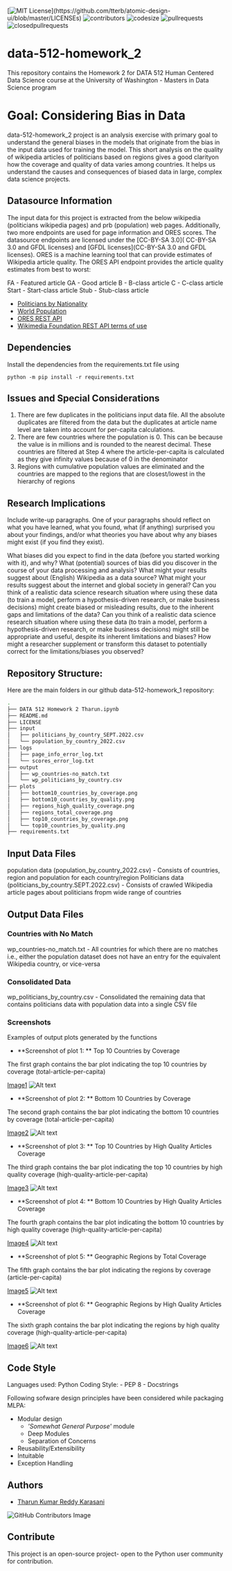 [![MIT License](https://img.shields.io/apm/l/atomic-design-ui.svg?)](https://github.com/tterb/atomic-design-ui/blob/master/LICENSEs)
![contributors](https://img.shields.io/github/contributors/TharunKumarReddy5/data-512-homework_2.svg)
![codesize](https://img.shields.io/github/languages/code-size/TharunKumarReddy5/data-512-homework_2.svg) 
![pullrequests](https://img.shields.io/github/issues-pr/TharunKumarReddy5/data-512-homework_2.svg) 
![closedpullrequests](https://img.shields.io/github/issues-pr-closed-raw/TharunKumarReddy5/data-512-homework_2.svg)

# data-512-homework_2

This repository contains the Homework 2 for DATA 512 Human Centered Data Science course at the University of Washington - Masters in Data Science program

# Goal: Considering Bias in Data

data-512-homework_2 project is an analysis exercise with primary goal to understand the general biases in the models that originate from the bias in the input data used for training the model. This short analysis on the quality of wikipedia articles of politicians based on regions gives a good clarityon how the coverage and quality of data varies among countries. It helps us understand the causes and consequences of biased data in large, complex data science projects.

## Datasource Information

The input data for this project is extracted from the below wikipedia (politicians wikipedia pages) and prb (population) web pages. Additionally, two more endpoints are used for page information and ORES scores. The datasource endpoints are licensed under the [CC-BY-SA 3.0]( CC-BY-SA 3.0 and GFDL licenses) and [GFDL licenses](CC-BY-SA 3.0 and GFDL licenses). ORES is a machine learning tool that can provide estimates of Wikipedia article quality. The ORES API endpoint provides the article quality estimates from best to worst:

FA - Featured article
GA - Good article
B - B-class article
C - C-class article
Start - Start-class article
Stub - Stub-class article

 - [Politicians by Nationality](https://en.wikipedia.org/wiki/Category:Politicians_by_nationality)
 - [World Population](https://www.prb.org/international/indicator/population/table/)
 - [ORES REST API](https://www.mediawiki.org/wiki/ORES)
 - [Wikimedia Foundation REST API terms of use](https://www.mediawiki.org/wiki/REST_API#Terms_and_conditions)

## Dependencies

Install the dependencies from the requirements.txt file using

    python -m pip install -r requirements.txt

## Issues and Special Considerations

1. There are few duplicates in the politicians input data file. All the absolute duplicates are filtered from the data but the duplicates at article name level are taken into account for per-capita calculations. 
2. There are few countries where the population is 0. This can be because the value is in millions and is rounded to the nearest decimal. These countries are filtered at Step 4 where the article-per-capita is calculated as they give infinity values because of 0 in the denominator
3. Regions with cumulative population values are eliminated and the countries are mapped to the regions that are closest/lowest in the hierarchy of regions

## Research Implications

Include write-up paragraphs. One of your paragraphs should reflect on what you have learned, what you found, what (if anything) surprised you about your findings, and/or what theories you have about why any biases might exist (if you find they exist).

What biases did you expect to find in the data (before you started working with it), and why?
What (potential) sources of bias did you discover in the course of your data processing and analysis?
What might your results suggest about (English) Wikipedia as a data source?
What might your results suggest about the internet and global society in general?
Can you think of a realistic data science research situation where using these data (to train a model, perform a hypothesis-driven research, or make business decisions) might create biased or misleading results, due to the inherent gaps and limitations of the data?
Can you think of a realistic data science research situation where using these data (to train a model, perform a hypothesis-driven research, or make business decisions) might still be appropriate and useful, despite its inherent limitations and biases?
How might a researcher supplement or transform this dataset to potentially correct for the limitations/biases you observed?

## Repository Structure:
Here are the main folders in our github data-512-homework_1 repository:
```bash
.
├── DATA 512 Homework 2 Tharun.ipynb
├── README.md
├── LICENSE
├── input
│   ├── politicians_by_country_SEPT.2022.csv
│   └── population_by_country_2022.csv
├── logs
│   ├── page_info_error_log.txt
│   └── scores_error_log.txt
├── output
│   ├── wp_countries-no_match.txt
│   └── wp_politicians_by_country.csv
├── plots
│   ├── bottom10_countries_by_coverage.png
│   ├── bottom10_countries_by_quality.png
│   ├── regions_high_quality_coverage.png
│   ├── regions_total_coverage.png
│   ├── top10_countries_by_coverage.png
│   └── top10_countries_by_quality.png
├── requirements.txt
```
## Input Data Files
population data (population_by_country_2022.csv) - Consists of countries, region and population for each country/region
Politicians data (politicians_by_country.SEPT.2022.csv) - Consists of crawled Wikipedia article pages about politicians fropm wide range of countries

## Output Data Files

### Countries with No Match
wp_countries-no_match.txt - All countries for which there are no matches i.e., either the population dataset does not have an entry for the equivalent Wikipedia country, or vice-versa

### Consolidated Data
wp_politicians_by_country.csv - Consolidated the remaining data that contains politicians data with population data into a single CSV file

### Screenshots

Examples of output plots generated by the functions

- **Screenshot of plot 1: ** Top 10 Countries by Coverage

The first graph contains the bar plot indicating the top 10 countries by coverage (total-article-per-capita)

[Image1](https://github.com/TharunKumarReddy5/data-512-homework_2/blob/main/plots/top10_countries_by_coverage.png)
![Alt text](https://github.com/TharunKumarReddy5/data-512-homework_2/blob/main/plots/top10_countries_by_coverage.png "Top 10 Countries by Coverage")

- **Screenshot of plot 2: ** Bottom 10 Countries by Coverage

The second graph contains the bar plot indicating the bottom 10 countries by coverage (total-article-per-capita)

[Image2](https://github.com/TharunKumarReddy5/data-512-homework_2/blob/main/plots/bottom10_countries_by_coverage.png)
![Alt text](https://github.com/TharunKumarReddy5/data-512-homework_2/blob/main/plots/bottom10_countries_by_coverage.png "Bottom 10 Countries by Coverage")

- **Screenshot of plot 3: ** Top 10 Countries by High Quality Articles Coverage

The third graph contains the bar plot indicating the top 10 countries by high quality coverage (high-quality-article-per-capita)

[Image3](https://github.com/TharunKumarReddy5/data-512-homework_2/blob/main/plots/top10_countries_by_quality.png)
![Alt text](https://github.com/TharunKumarReddy5/data-512-homework_2/blob/main/plots/top10_countries_by_quality.png "Top 10 Countries by High Quality Articles Coverage")

- **Screenshot of plot 4: ** Bottom 10 Countries by High Quality Articles Coverage

The fourth graph contains the bar plot indicating the bottom 10 countries by high quality coverage (high-quality-article-per-capita)

[Image4](https://github.com/TharunKumarReddy5/data-512-homework_2/blob/main/plots/bottom10_countries_by_quality.png)
![Alt text](https://github.com/TharunKumarReddy5/data-512-homework_2/blob/main/plots/bottom10_countries_by_quality.png "Bottom 10 Countries by High Quality Articles Coverage")

- **Screenshot of plot 5: ** Geographic Regions by Total Coverage

The fifth graph contains the bar plot indicating the regions by coverage (article-per-capita)

[Image5](https://github.com/TharunKumarReddy5/data-512-homework_2/blob/main/plots/regions_total_coverage.png)
![Alt text](https://github.com/TharunKumarReddy5/data-512-homework_2/blob/main/plots/regions_total_coverage.png "Regions Articles Coverage")

- **Screenshot of plot 6: ** Geographic Regions by High Quality Articles Coverage

The sixth graph contains the bar plot indicating the regions by high quality coverage (high-quality-article-per-capita)

[Image6](https://github.com/TharunKumarReddy5/data-512-homework_2/blob/main/plots/regions_high_quality_coverage.png)
![Alt text](https://github.com/TharunKumarReddy5/data-512-homework_2/blob/main/plots/regions_high_quality_coverage.png "Regions High Quality Articles Coverage")

## Code Style

Languages used: Python
Coding Style:
    - PEP 8
    - Docstrings

Following sofware design principles have been considered while packaging MLPA:

- Modular design
    - *'Somewhat General Purpose'* module
    - Deep Modules
    - Separation of Concerns
- Reusability/Extensibility
- Intuitable
- Exception Handling

## Authors
- [Tharun Kumar Reddy Karasani](https://github.com/TharunKumarReddy5)

![GitHub Contributors Image](https://contrib.rocks/image?repo=TharunKumarReddy5/data-512-homework_1)

## Contribute

This project is an open-source project- open to the Python user community for contribution.
